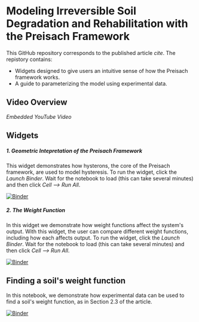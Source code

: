 # Modeling Irreversible Soil Degradation and Rehabilitation with the Preisach Framework

This GitHub repository corresponds to the published article *cite*. The repistory contains:

  * Widgets designed to give users an intuitive sense of how the Preisach framework works.
  * A guide to parameterizing the model using experimental data.

## Video Overview

*Embedded YouTube Video*

## Widgets

##### 1. Geometric Intepretation of the Preisach Framework

This widget demonstrates how hysterons, the core of the Preisach framework, are used to model hysteresis. To run the widget, click the <em>Launch Binder</em>. Wait for the notebook to load (this can take several minutes) and then click <em>Cell --> Run All</em>.

[![Binder](https://mybinder.org/badge_logo.svg)](https://mybinder.org/v2/gh/yairmau/hysteresis-python/master?filepath=Hysteron%20Widget.ipynb)  


##### 2. The Weight Function

In this widget we demonstrate how weight functions affect the system's output. With this widget, the user can compare different weight functions, including how each affects output. To run the widget, click the <em>Launch Binder</em>. Wait for the notebook to load (this can take several minutes) and then click <em>Cell --> Run All</em>.

[![Binder](https://mybinder.org/badge_logo.svg)](https://mybinder.org/v2/gh/yairmau/hysteresis-python/master?filepath=Weights%20Widget.ipynb)

  


## Finding a soil's weight function  

In this notebook, we demonstrate how experimental data can be used to find a soil's weight function, as in Section 2.3 of the article.

[![Binder](https://mybinder.org/badge_logo.svg)](https://mybinder.org/v2/gh/yairmau/hysteresis-python/master?filepath=Parameterized%20Model%20%20(1).ipynb)
